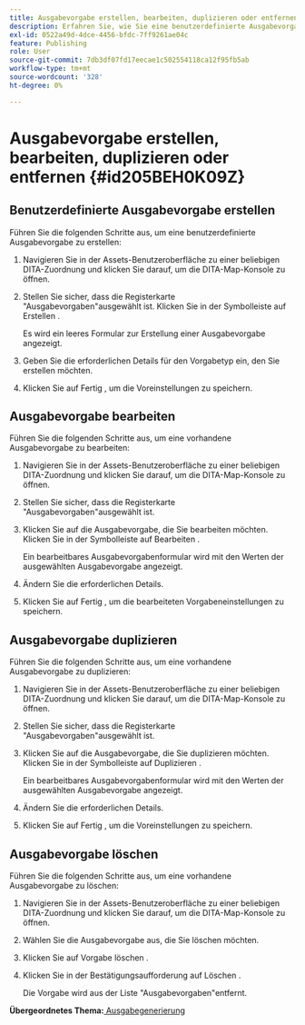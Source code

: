 ```yaml
---
title: Ausgabevorgabe erstellen, bearbeiten, duplizieren oder entfernen
description: Erfahren Sie, wie Sie eine benutzerdefinierte Ausgabevorgabe in AEM Guides erstellen, bearbeiten, duplizieren und löschen.
exl-id: 0522a49d-4dce-4456-bfdc-7ff9261ae04c
feature: Publishing
role: User
source-git-commit: 7db3df07fd17eecae1c502554118ca12f95fb5ab
workflow-type: tm+mt
source-wordcount: '328'
ht-degree: 0%

---
```


# Ausgabevorgabe erstellen, bearbeiten, duplizieren oder entfernen {#id205BEH0K09Z}

## Benutzerdefinierte Ausgabevorgabe erstellen

Führen Sie die folgenden Schritte aus, um eine benutzerdefinierte Ausgabevorgabe zu erstellen:

1. Navigieren Sie in der Assets-Benutzeroberfläche zu einer beliebigen DITA-Zuordnung und klicken Sie darauf, um die DITA-Map-Konsole zu öffnen.

1. Stellen Sie sicher, dass die Registerkarte &quot;Ausgabevorgaben&quot;ausgewählt ist. Klicken Sie in der Symbolleiste auf Erstellen .

   Es wird ein leeres Formular zur Erstellung einer Ausgabevorgabe angezeigt.

1. Geben Sie die erforderlichen Details für den Vorgabetyp ein, den Sie erstellen möchten.

1. Klicken Sie auf Fertig , um die Voreinstellungen zu speichern.


## Ausgabevorgabe bearbeiten

Führen Sie die folgenden Schritte aus, um eine vorhandene Ausgabevorgabe zu bearbeiten:

1. Navigieren Sie in der Assets-Benutzeroberfläche zu einer beliebigen DITA-Zuordnung und klicken Sie darauf, um die DITA-Map-Konsole zu öffnen.

1. Stellen Sie sicher, dass die Registerkarte &quot;Ausgabevorgaben&quot;ausgewählt ist.

1. Klicken Sie auf die Ausgabevorgabe, die Sie bearbeiten möchten. Klicken Sie in der Symbolleiste auf Bearbeiten .

   Ein bearbeitbares Ausgabevorgabenformular wird mit den Werten der ausgewählten Ausgabevorgabe angezeigt.

1. Ändern Sie die erforderlichen Details.

1. Klicken Sie auf Fertig , um die bearbeiteten Vorgabeneinstellungen zu speichern.


## Ausgabevorgabe duplizieren

Führen Sie die folgenden Schritte aus, um eine vorhandene Ausgabevorgabe zu duplizieren:

1. Navigieren Sie in der Assets-Benutzeroberfläche zu einer beliebigen DITA-Zuordnung und klicken Sie darauf, um die DITA-Map-Konsole zu öffnen.

1. Stellen Sie sicher, dass die Registerkarte &quot;Ausgabevorgaben&quot;ausgewählt ist.

1. Klicken Sie auf die Ausgabevorgabe, die Sie duplizieren möchten. Klicken Sie in der Symbolleiste auf Duplizieren .

   Ein bearbeitbares Ausgabevorgabenformular wird mit den Werten der ausgewählten Ausgabevorgabe angezeigt.

1. Ändern Sie die erforderlichen Details.

1. Klicken Sie auf Fertig , um die Voreinstellungen zu speichern.


## Ausgabevorgabe löschen

Führen Sie die folgenden Schritte aus, um eine vorhandene Ausgabevorgabe zu löschen:

1. Navigieren Sie in der Assets-Benutzeroberfläche zu einer beliebigen DITA-Zuordnung und klicken Sie darauf, um die DITA-Map-Konsole zu öffnen.

1. Wählen Sie die Ausgabevorgabe aus, die Sie löschen möchten.

1. Klicken Sie auf Vorgabe löschen .

1. Klicken Sie in der Bestätigungsaufforderung auf Löschen .

   Die Vorgabe wird aus der Liste &quot;Ausgabevorgaben&quot;entfernt.


**Übergeordnetes Thema:**[ Ausgabegenerierung](generate-output.md)

